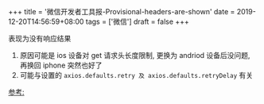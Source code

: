 +++
title = '微信开发者工具报-Provisional-headers-are-shown'
date = 2019-12-20T14:56:59+08:00
tags = ['微信']
draft = false
+++

表现为没有响应结果

1. 原因可能是 ios 设备对 get 请求头长度限制, 更换为 andriod 设备后没问题, 再换回 iphone 突然也好了
2. 可能与设置的 `axios.defaults.retry 及 axios.defaults.retryDelay` 有关


[参考:](https://developers.weixin.qq.com/community/develop/doc/00000ee9af05c0b10a0880b6f5b400?highLine=Provisional%20headers%20are%20shown&jumpto=comment&commentid=000c8ce52903c0959c1843955518)
